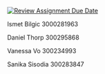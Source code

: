 [![Review Assignment Due Date](https://classroom.github.com/assets/deadline-readme-button-24ddc0f5d75046c5622901739e7c5dd533143b0c8e959d652212380cedb1ea36.svg)](https://classroom.github.com/a/NsogzK3F)

Ismet Bilgic 3000281963

Daniel Thorp 300295868

Vanessa Vo  300234993

Sanika Sisodia 300283847
